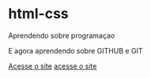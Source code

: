 # html-css
 Aprendendo sobre programaçao

 E agora aprendendo sobre GITHUB e GIT

 <a href="https://skrillkk.github.io/HTML---CSS/exercios/ex018/">Acesse o site</a>
     <a href="https://skrillkk.github.io/HTML---CSS/exercios/ex018/">acesse o site</a>
